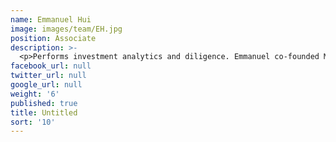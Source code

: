 ```yaml
---
name: Emmanuel Hui
image: images/team/EH.jpg
position: Associate
description: >-
  <p>Performs investment analytics and diligence. Emmanuel co-founded Moogene, a CRISPR startup in Seoul and Boston backed by Samsung (IPO oncoming). He is currently the industry lead for a clinical trial at the Chinese University of Hong Kong, and he is also appointed by the Hospital Authority onto the Ethics Board of the Hong Kong Children’s Hospital.</p> <p>Emmanuel graduated with a BA from Dartmouth College as a Senior Fellow in Chemistry.</p>
facebook_url: null
twitter_url: null
google_url: null
weight: '6'
published: true
title: Untitled
sort: '10'
---
```

